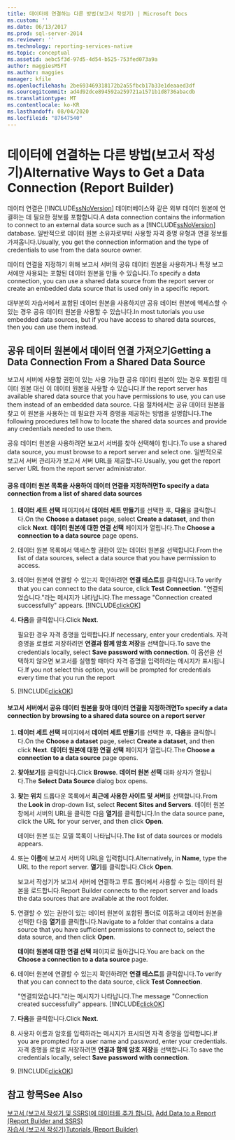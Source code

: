 ```yaml
---
title: 데이터에 연결하는 다른 방법(보고서 작성기) | Microsoft Docs
ms.custom: ''
ms.date: 06/13/2017
ms.prod: sql-server-2014
ms.reviewer: ''
ms.technology: reporting-services-native
ms.topic: conceptual
ms.assetid: aebc5f3d-97d5-4d54-b525-753fed073a9a
author: maggiesMSFT
ms.author: maggies
manager: kfile
ms.openlocfilehash: 2be693469318172b2a55fbcb17b33e1deaaed3df
ms.sourcegitcommit: ad4d92dce894592a259721a1571b1d8736abacdb
ms.translationtype: MT
ms.contentlocale: ko-KR
ms.lasthandoff: 08/04/2020
ms.locfileid: "87647540"
---
```

# <a name="alternative-ways-to-get-a-data-connection-report-builder"></a><span data-ttu-id="8e120-102">데이터에 연결하는 다른 방법(보고서 작성기)</span><span class="sxs-lookup"><span data-stu-id="8e120-102">Alternative Ways to Get a Data Connection (Report Builder)</span></span>
  <span data-ttu-id="8e120-103">데이터 연결은 [!INCLUDE[ssNoVersion](../includes/ssnoversion-md.md)] 데이터베이스와 같은 외부 데이터 원본에 연결하는 데 필요한 정보를 포함합니다.</span><span class="sxs-lookup"><span data-stu-id="8e120-103">A data connection contains the information to connect to an external data source such as a [!INCLUDE[ssNoVersion](../includes/ssnoversion-md.md)] database.</span></span> <span data-ttu-id="8e120-104">일반적으로 데이터 원본 소유자로부터 사용할 자격 증명 유형과 연결 정보를 가져옵니다.</span><span class="sxs-lookup"><span data-stu-id="8e120-104">Usually, you get the connection information and the type of credentials to use from the data source owner.</span></span>  
  
 <span data-ttu-id="8e120-105">데이터 연결을 지정하기 위해 보고서 서버의 공유 데이터 원본을 사용하거나 특정 보고서에만 사용되는 포함된 데이터 원본을 만들 수 있습니다.</span><span class="sxs-lookup"><span data-stu-id="8e120-105">To specify a data connection, you can use a shared data source from the report server or create an embedded data source that is used only in a specific report.</span></span>  
  
 <span data-ttu-id="8e120-106">대부분의 자습서에서 포함된 데이터 원본을 사용하지만 공유 데이터 원본에 액세스할 수 있는 경우 공유 데이터 원본을 사용할 수 있습니다.</span><span class="sxs-lookup"><span data-stu-id="8e120-106">In most tutorials you use embedded data sources, but if you have access to shared data sources, then you can use them instead.</span></span>  
  
## <a name="getting-a-data-connection-from-a-shared-data-source"></a><span data-ttu-id="8e120-107">공유 데이터 원본에서 데이터 연결 가져오기</span><span class="sxs-lookup"><span data-stu-id="8e120-107">Getting a Data Connection From a Shared Data Source</span></span>  
 <span data-ttu-id="8e120-108">보고서 서버에 사용할 권한이 있는 사용 가능한 공유 데이터 원본이 있는 경우 포함된 데이터 원본 대신 이 데이터 원본을 사용할 수 있습니다.</span><span class="sxs-lookup"><span data-stu-id="8e120-108">If the report server has available shared data source that you have permissions to use, you can use them instead of an embedded data source.</span></span> <span data-ttu-id="8e120-109">다음 절차에서는 공유 데이터 원본을 찾고 이 원본을 사용하는 데 필요한 자격 증명을 제공하는 방법을 설명합니다.</span><span class="sxs-lookup"><span data-stu-id="8e120-109">The following procedures tell how to locate the shared data sources and provide any credentials needed to use them.</span></span>  
  
 <span data-ttu-id="8e120-110">공유 데이터 원본을 사용하려면 보고서 서버를 찾아 선택해야 합니다.</span><span class="sxs-lookup"><span data-stu-id="8e120-110">To use a shared data source, you must browse to a report server and select one.</span></span> <span data-ttu-id="8e120-111">일반적으로 보고서 서버 관리자가 보고서 서버 URL을 제공합니다.</span><span class="sxs-lookup"><span data-stu-id="8e120-111">Usually, you get the report server URL from the report server administrator.</span></span>  
  
#### <a name="to-specify-a-data-connection-from-a-list-of-shared-data-sources"></a><span data-ttu-id="8e120-112">공유 데이터 원본 목록을 사용하여 데이터 연결을 지정하려면</span><span class="sxs-lookup"><span data-stu-id="8e120-112">To specify a data connection from a list of shared data sources</span></span>  
  
1.  <span data-ttu-id="8e120-113">**데이터 세트 선택** 페이지에서 **데이터 세트 만들기**를 선택한 후, **다음**을 클릭합니다.</span><span class="sxs-lookup"><span data-stu-id="8e120-113">On the **Choose a dataset** page, select **Create a dataset**, and then click **Next**.</span></span> <span data-ttu-id="8e120-114">**데이터 원본에 대한 연결 선택** 페이지가 열립니다.</span><span class="sxs-lookup"><span data-stu-id="8e120-114">The **Choose a connection to a data source** page opens.</span></span>  
  
2.  <span data-ttu-id="8e120-115">데이터 원본 목록에서 액세스할 권한이 있는 데이터 원본을 선택합니다.</span><span class="sxs-lookup"><span data-stu-id="8e120-115">From the list of data sources, select a data source that you have permission to access.</span></span>  
  
3.  <span data-ttu-id="8e120-116">데이터 원본에 연결할 수 있는지 확인하려면 **연결 테스트**를 클릭합니다.</span><span class="sxs-lookup"><span data-stu-id="8e120-116">To verify that you can connect to the data source, click **Test Connection**.</span></span> <span data-ttu-id="8e120-117">"연결되었습니다."라는 메시지가 나타납니다.</span><span class="sxs-lookup"><span data-stu-id="8e120-117">The message "Connection created successfully" appears.</span></span> [!INCLUDE[clickOK](../includes/clickok-md.md)]  
  
4.  <span data-ttu-id="8e120-118">**다음**을 클릭합니다.</span><span class="sxs-lookup"><span data-stu-id="8e120-118">Click **Next**.</span></span>  
  
     <span data-ttu-id="8e120-119">필요한 경우 자격 증명을 입력합니다.</span><span class="sxs-lookup"><span data-stu-id="8e120-119">If necessary, enter your credentials.</span></span> <span data-ttu-id="8e120-120">자격 증명을 로컬로 저장하려면 **연결과 함께 암호 저장**을 선택합니다.</span><span class="sxs-lookup"><span data-stu-id="8e120-120">To save the credentials locally, select **Save password with connection**.</span></span> <span data-ttu-id="8e120-121">이 옵션을 선택하지 않으면 보고서를 실행할 때마다 자격 증명을 입력하라는 메시지가 표시됩니다.</span><span class="sxs-lookup"><span data-stu-id="8e120-121">If you not select this option, you will be prompted for credentials every time that you run the report</span></span>  
  
5.  [!INCLUDE[clickOK](../includes/clickok-md.md)]  
  
#### <a name="to-specify-a-data-connection-by-browsing-to-a-shared-data-source-on-a-report-server"></a><span data-ttu-id="8e120-122">보고서 서버에서 공유 데이터 원본을 찾아 데이터 연결을 지정하려면</span><span class="sxs-lookup"><span data-stu-id="8e120-122">To specify a data connection by browsing to a shared data source on a report server</span></span>  
  
1.  <span data-ttu-id="8e120-123">**데이터 세트 선택** 페이지에서 **데이터 세트 만들기**를 선택한 후, **다음**을 클릭합니다.</span><span class="sxs-lookup"><span data-stu-id="8e120-123">On the **Choose a dataset** page, select **Create a dataset**, and then click **Next**.</span></span> <span data-ttu-id="8e120-124">**데이터 원본에 대한 연결 선택** 페이지가 열립니다.</span><span class="sxs-lookup"><span data-stu-id="8e120-124">The **Choose a connection to a data source** page opens.</span></span>  
  
2.  <span data-ttu-id="8e120-125">**찾아보기**를 클릭합니다.</span><span class="sxs-lookup"><span data-stu-id="8e120-125">Click **Browse**.</span></span> <span data-ttu-id="8e120-126">**데이터 원본 선택** 대화 상자가 열립니다.</span><span class="sxs-lookup"><span data-stu-id="8e120-126">The **Select Data Source** dialog box opens.</span></span>  
  
3.  <span data-ttu-id="8e120-127">**찾는 위치** 드롭다운 목록에서 **최근에 사용한 사이트 및 서버**를 선택합니다.</span><span class="sxs-lookup"><span data-stu-id="8e120-127">From the **Look in** drop-down list, select **Recent Sites and Servers**.</span></span> <span data-ttu-id="8e120-128">데이터 원본 창에서 서버의 URL을 클릭한 다음 **열기**를 클릭합니다.</span><span class="sxs-lookup"><span data-stu-id="8e120-128">In the data source pane, click the URL for your server, and then click **Open**.</span></span>  
  
     <span data-ttu-id="8e120-129">데이터 원본 또는 모델 목록이 나타납니다.</span><span class="sxs-lookup"><span data-stu-id="8e120-129">The list of data sources or models appears.</span></span>  
  
4.  <span data-ttu-id="8e120-130">또는 **이름**에 보고서 서버의 URL을 입력합니다.</span><span class="sxs-lookup"><span data-stu-id="8e120-130">Alternatively, in **Name**, type the URL to the report server.</span></span> <span data-ttu-id="8e120-131">**열기**를 클릭합니다.</span><span class="sxs-lookup"><span data-stu-id="8e120-131">Click **Open**.</span></span>  
  
     <span data-ttu-id="8e120-132">보고서 작성기가 보고서 서버에 연결하고 루트 폴더에서 사용할 수 있는 데이터 원본을 로드합니다.</span><span class="sxs-lookup"><span data-stu-id="8e120-132">Report Builder connects to the report server and loads the data sources that are available at the root folder.</span></span>  
  
5.  <span data-ttu-id="8e120-133">연결할 수 있는 권한이 있는 데이터 원본이 포함된 폴더로 이동하고 데이터 원본을 선택한 다음 **열기**를 클릭합니다.</span><span class="sxs-lookup"><span data-stu-id="8e120-133">Navigate to a folder that contains a data source that you have sufficient permissions to connect to, select the data source, and then click **Open**.</span></span>  
  
     <span data-ttu-id="8e120-134">**데이터 원본에 대한 연결 선택** 페이지로 돌아갑니다.</span><span class="sxs-lookup"><span data-stu-id="8e120-134">You are back on the **Choose a connection to a data source** page.</span></span>  
  
6.  <span data-ttu-id="8e120-135">데이터 원본에 연결할 수 있는지 확인하려면 **연결 테스트**를 클릭합니다.</span><span class="sxs-lookup"><span data-stu-id="8e120-135">To verify that you can connect to the data source, click **Test Connection**.</span></span>  
  
     <span data-ttu-id="8e120-136">"연결되었습니다."라는 메시지가 나타납니다.</span><span class="sxs-lookup"><span data-stu-id="8e120-136">The message "Connection created successfully" appears.</span></span> [!INCLUDE[clickOK](../includes/clickok-md.md)]  
  
7.  <span data-ttu-id="8e120-137">**다음**을 클릭합니다.</span><span class="sxs-lookup"><span data-stu-id="8e120-137">Click **Next**.</span></span>  
  
8.  <span data-ttu-id="8e120-138">사용자 이름과 암호를 입력하라는 메시지가 표시되면 자격 증명을 입력합니다.</span><span class="sxs-lookup"><span data-stu-id="8e120-138">If you are prompted for a user name and password, enter your credentials.</span></span> <span data-ttu-id="8e120-139">자격 증명을 로컬로 저장하려면 **연결과 함께 암호 저장**을 선택합니다.</span><span class="sxs-lookup"><span data-stu-id="8e120-139">To save the credentials locally, select **Save password with connection**.</span></span>  
  
9. [!INCLUDE[clickOK](../includes/clickok-md.md)]  
  
## <a name="see-also"></a><span data-ttu-id="8e120-140">참고 항목</span><span class="sxs-lookup"><span data-stu-id="8e120-140">See Also</span></span>  
 <span data-ttu-id="8e120-141">[보고서 &#40;보고서 작성기 및 SSRS&#41;에 데이터를 추가 합니다.](report-data/report-datasets-ssrs.md) </span><span class="sxs-lookup"><span data-stu-id="8e120-141">[Add Data to a Report &#40;Report Builder and SSRS&#41;](report-data/report-datasets-ssrs.md) </span></span>  
 [<span data-ttu-id="8e120-142">자습서 &#40;보고서 작성기&#41;</span><span class="sxs-lookup"><span data-stu-id="8e120-142">Tutorials &#40;Report Builder&#41;</span></span>](report-builder-tutorials.md)  
  
  
